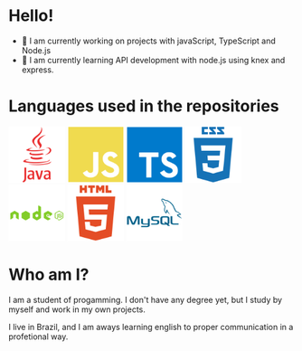 ### <h1>Hello!</h1>

- 🔭 I am currently working on projects with javaScript, TypeScript and Node.js
- 🌱 I am currently learning API development with node.js using knex and express.

<h1>Languages used in the repositories</h1>
<div style="display inline-block">
  <img src="https://github.com/devicons/devicon/blob/master/icons/java/java-plain-wordmark.svg" width="100px" height="100px" style="margin 20px"/>
  <img src="https://github.com/devicons/devicon/blob/master/icons/javascript/javascript-plain.svg" width="100px" height="100px" style="margin 20px"/>
  <img src="https://github.com/devicons/devicon/blob/master/icons/typescript/typescript-plain.svg" width="100px" height="100px" style="margin 20px"/>
  <img src="https://github.com/devicons/devicon/blob/master/icons/css3/css3-plain-wordmark.svg" width="100px" height="100px" style="margin 20px"/>
  <img src="https://github.com/devicons/devicon/blob/master/icons/nodejs/nodejs-plain-wordmark.svg" width="100px" height="100px" style="margin 20px"/>
  <img src="https://github.com/devicons/devicon/blob/master/icons/html5/html5-plain-wordmark.svg" width="100px" height="100px" style="margin 20px"/>
  <img src="https://github.com/devicons/devicon/blob/master/icons/mysql/mysql-plain-wordmark.svg" width="100px" height="100px" style="margin 20px"/>
</div>

<h1>Who am I?</h1>
<p>I am a student of progamming. I don't have any degree yet, but I study by myself and work in my own projects.</p>
<p>I live in Brazil, and I am aways learning english to proper communication in a profetional way.</p>

